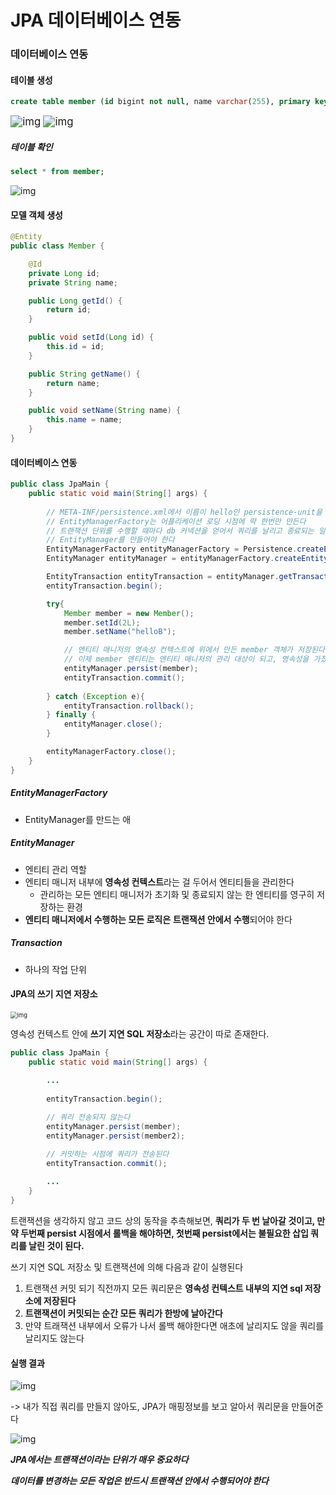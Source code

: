 # JPA 데이터베이스 연동

### 데이터베이스 연동

#### 테이블 생성

```sql
create table member (id bigint not null, name varchar(255), primary key(id));
```



<img src="https://lh6.googleusercontent.com/VV4_NzYcEu2FvZdpgOPLI5donIDGOy1BgrdmkdVwjSRr2R7sQ8HwcaqH3-TRJSi0qoFGbNkflofK8cUGR6ppt-xJ7m1K4kaUzMe9pD8PUObttCJDHL3xZoDkNzM1QkQIkx9u_NnN" alt="img" style="zoom:120%;" />

<img src="https://lh3.googleusercontent.com/iW7Q7LOBpoPMWj0FAmBNadU_4n-rbidFRyyqO3B6mpEWDBj9ss64eLqlRzlJCo-C2-qeVixYqUwBWFZvLMlEKiSDH3cx48ToIIITSY4Ftarpe7s0HIXe7xDUiVmT-3r3v-X3nD93" alt="img" style="zoom:120%;" />

##### 테이블 확인

```SQL
select * from member;
```

![img](https://lh4.googleusercontent.com/5F-XhFQaJii0MOcjpLVCmvj4azE69R3ePTvZDCftM_IA2AiAoVMF0hT6lvY8n4vE5g6RO3Iu9biKfR0PrQfIAyFvZWVP5CcTFk3iTeD9gdXSY_-bwVV4pl4ae2HKM4l3WU2mOc8Y)



#### 모델 객체 생성

```java
@Entity
public class Member {

    @Id
    private Long id;
    private String name;

    public Long getId() {
        return id;
    }

    public void setId(Long id) {
        this.id = id;
    }

    public String getName() {
        return name;
    }

    public void setName(String name) {
        this.name = name;
    }
}
```



#### 데이터베이스 연동

```java
public class JpaMain {
    public static void main(String[] args) {
        
        // META-INF/persistence.xml에서 이름이 hello인 persistence-unit을 찾아 EntityManagerFactory 생성
        // EntityManagerFactory는 어플리케이션 로딩 시점에 딱 한번만 만든다
        // 트랜잭션 단위를 수행할 때마다 db 커넥션을 얻어서 쿼리를 날리고 종료되는 일관적인 단위를 할 때마다, 
        // EntityManager를 만들어야 한다
        EntityManagerFactory entityManagerFactory = Persistence.createEntityManagerFactory("hello");
        EntityManager entityManager = entityManagerFactory.createEntityManager();

        EntityTransaction entityTransaction = entityManager.getTransaction();
        entityTransaction.begin();

        try{
            Member member = new Member();
            member.setId(2L);
            member.setName("helloB");

            // 엔티티 매니저의 영속성 컨텍스트에 위에서 만든 member 객체가 저장된다
            // 이제 member 엔티티는 엔티티 매니저의 관리 대상이 되고, 영속성을 가졌다고 말할 수 있다다
            entityManager.persist(member);
            entityTransaction.commit();
            
        } catch (Exception e){
            entityTransaction.rollback();
        } finally {
            entityManager.close();
        }

        entityManagerFactory.close();
    }
}
```

##### EntityManagerFactory

- EntityManager를 만드는 애

##### EntityManager

- 엔티티 관리 역할
- 엔티티 매니저 내부에 **영속성 컨텍스트**라는 걸 두어서 엔티티들을 관리한다
  - 관리하는 모든 엔티티 매니저가 초기화 및 종료되지 않는 한 엔티티를 영구히 저장하는 환경
- **엔티티 매니저에서 수행하는 모든 로직은** **트랜잭션 안에서 수행**되어야 한다

##### Transaction

- 하나의 작업 단위



#### JPA의 쓰기 지연 저장소

<img src="https://perfectacle.github.io/images/jpa-entity-manager-factory/sql-manager.png" alt="img" style="zoom: 67%;" />

영속성 컨텍스트 안에 **쓰기 지연 SQL 저장소**라는 공간이 따로 존재한다.

```java
public class JpaMain {
    public static void main(String[] args) {
        
        ...
            
        entityTransaction.begin();

        // 쿼리 전송되지 않는다
        entityManager.persist(member);
        entityManager.persist(member2);

        // 커밋하는 시점에 쿼리가 전송된다
        entityTransaction.commit();
        
        ...
    }
}
```

트랜잭션을 생각하지 않고 코드 상의 동작을 추측해보면, **쿼리가 두 번 날아갈 것이고, 만약 두번째 persist 시점에서 롤백을 해야하면, 첫번째 persist에서는 불필요한 삽입 쿼리를 날린 것이 된다.**

쓰기 지연 SQL 저장소 및 트랜잭션에 의해 다음과 같이 실행된다

1. 트랜잭션 커밋 되기 직전까지 모든 쿼리문은 **영속성 컨텍스트 내부의 지연 sql 저장소에 저장된다**
2. **트랜잭션이 커밋되는 순간 모든 쿼리가 한방에 날아간다**
3. 만약 트래잭션 내부에서 오류가 나서 롤백 해야한다면 애초에 날리지도 않을 쿼리를 날리지도 않는다



#### 실행 결과

![img](https://lh4.googleusercontent.com/oL-PHrhHhzQ7OrMJA64StU957xA2vEH5CLxt5mwnlZEItInx-FwlnD4RhzU5xDO9kmwR1UFzURRllQ6uxCDiTIUJsVjZkf9ashCzDbOW5hZExnWF6-VuetjvAUw_ArfovRRfnQl_)

-> 내가 직접 쿼리를 만들지 않아도, JPA가 매핑정보를 보고 알아서 쿼리문을 만들어준다

![img](https://lh3.googleusercontent.com/NCXSqOLWmpPkECwfnm_mni2hsZ2X4DzuHoOr6iydkOGc49co-oidLVV-9jFMOfIC_XzWliBzThOQhFv7Sxi_J5JUou1UhV-3lrrfLq7R3rcgP-lgzeELo1Uga0paZxaNASNBxM29)





***JPA에서는 트랜잭션이라는 단위가 매우 중요하다***

***데이터를 변경하는 모든 작업은 반드시 트랜잭션 안에서 수행되어야 한다***

